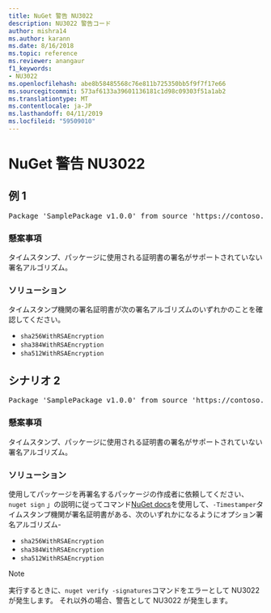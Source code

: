 ```yaml
---
title: NuGet 警告 NU3022
description: NU3022 警告コード
author: mishra14
ms.author: karann
ms.date: 8/16/2018
ms.topic: reference
ms.reviewer: anangaur
f1_keywords:
- NU3022
ms.openlocfilehash: abe8b58485568c76e811b725350bb5f9f7f17e66
ms.sourcegitcommit: 573af6133a39601136181c1d98c09303f51a1ab2
ms.translationtype: MT
ms.contentlocale: ja-JP
ms.lasthandoff: 04/11/2019
ms.locfileid: "59509010"
---
```

# <a name="nuget-warning-nu3022"></a>NuGet 警告 NU3022

## <a name="scenario-1"></a>例 1

<pre>Package 'SamplePackage v1.0.0' from source 'https://contoso.com/index.json': The primary signature's timestamp certificate has an unsupported signature algorithm.</pre>

### <a name="issue"></a>懸案事項

タイムスタンプ、パッケージに使用される証明書の署名がサポートされていない署名アルゴリズム。


### <a name="solution"></a>ソリューション

タイムスタンプ機関の署名証明書が次の署名アルゴリズムのいずれかのことを確認してください。 
* `sha256WithRSAEncryption`
* `sha384WithRSAEncryption`
* `sha512WithRSAEncryption`



## <a name="scenario-2"></a>シナリオ 2

<pre>Package 'SamplePackage v1.0.0' from source 'https://contoso.com/index.json': The timestamp certificate has an unsupported signature algorithm (SHA1). The following algorithms are supported: SHA256RSA, SHA384RSA, SHA512RSA.</pre>

### <a name="issue"></a>懸案事項

タイムスタンプ、パッケージに使用される証明書の署名がサポートされていない署名アルゴリズム。


### <a name="solution"></a>ソリューション

使用してパッケージを再署名するパッケージの作成者に依頼してください、 `nuget sign` 」の説明に従ってコマンド[NuGet docs](https://docs.microsoft.com/en-us/nuget/create-packages/sign-a-package)を使用して、`-Timestamper`タイムスタンプ機関が署名証明書がある、次のいずれかになるようにオプション署名アルゴリズム-
* `sha256WithRSAEncryption`
* `sha384WithRSAEncryption`
* `sha512WithRSAEncryption`


> [!Note]
> 実行するときに、`nuget verify -signatures`コマンドをエラーとして NU3022 が発生します。 それ以外の場合、警告として NU3022 が発生します。